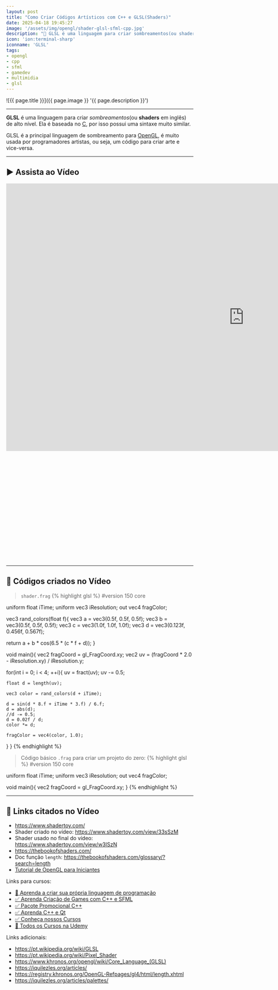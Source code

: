 ```yaml
---
layout: post
title: "Como Criar Códigos Artísticos com C++ e GLSL(Shaders)"
date: 2025-04-18 19:45:27
image: '/assets/img/opengl/shader-glsl-sfml-cpp.jpg'
description: "🚀 GLSL é uma linguagem para criar sombreamentos(ou shaders em inglês) de alto nível. Ela é baseada no C, por isso possui uma sintaxe muito similar."
icon: 'ion:terminal-sharp'
iconname: 'GLSL'
tags:
- opengl
- cpp
- sfml
- gamedev
- multimidia
- glsl
---
```


![{{ page.title }}]({{ page.image }} '{{ page.description }}')

---

**GLSL** é uma linguagem para criar *sombreamentos*(ou **shaders** em inglês) de alto nível. Ela é baseada no [C](https://terminalroot.com.br/tags#linguagemc), por isso possui uma sintaxe muito similar.

GLSL é a principal linguagem de sombreamento para [OpenGL](https://terminalroot.com.br/tags#opengl), é muito usada por programadores artistas, ou seja, um código para criar arte e vice-versa.

---

## ▶️ Assista ao Vídeo

<iframe width="1280" height="720" src="https://www.youtube.com/embed/OIdxsFEYAgY" title="Como Criar Códigos Artísticos com C++ e GLSL(Shaders)" frameborder="0" allow="accelerometer; autoplay; clipboard-write; encrypted-media; gyroscope; picture-in-picture" allowfullscreen></iframe>


<!-- SQUARE - GAMES ROOT -->
<script async src="//pagead2.googlesyndication.com/pagead/js/adsbygoogle.js"></script>
<ins class="adsbygoogle"
style="display:inline-block;width:336px;height:280px"
data-ad-client="ca-pub-2838251107855362"
data-ad-slot="5351066970"></ins>
<script>
(adsbygoogle = window.adsbygoogle || []).push({});
</script>

---

## 👀 Códigos criados no Vídeo

> `shader.frag`
{% highlight glsl %}
#version 150 core

uniform float iTime;
uniform vec3 iResolution;
out vec4 fragColor;

vec3 rand_colors(float f){
  vec3 a = vec3(0.5f, 0.5f, 0.5f);
  vec3 b = vec3(0.5f, 0.5f, 0.5f);
  vec3 c = vec3(1.0f, 1.0f, 1.0f);
  vec3 d = vec3(0.123f, 0.456f, 0.567f);

  return a + b * cos(6.5 * (c * f + d));
}

void main(){
  vec2 fragCoord = gl_FragCoord.xy;
  vec2 uv = (fragCoord * 2.0 - iResolution.xy) / iResolution.y;

  for(int i = 0;  i < 4; ++i){
    uv = fract(uv);
    uv -= 0.5;

    float d = length(uv);

    vec3 color = rand_colors(d + iTime);

    d = sin(d * 8.f + iTime * 3.f) / 6.f;
    d = abs(d);
    //d -= 0.5;
    d = 0.02f / d;
    color *= d;

    fragColor = vec4(color, 1.0);
  }
}
{% endhighlight %}

> Código básico `.frag` para criar um projeto do zero:
{% highlight glsl %}
#version 150 core

uniform float iTime;
uniform vec3 iResolution;
out vec4 fragColor;

void main(){
  vec2 fragCoord = gl_FragCoord.xy;
}
{% endhighlight %}

---


## 🔗 Links citados no Vídeo
+ <https://www.shadertoy.com/>
+ Shader criado no vídeo: <https://www.shadertoy.com/view/33sSzM>
+ Shader usado no final do vídeo: <https://www.shadertoy.com/view/w3lSzN>
+ <https://thebookofshaders.com/>
+ Doc função `length`: <https://thebookofshaders.com/glossary/?search=length>
+ [Tutorial de OpenGL para Iniciantes](https://terminalroot.com.br/2024/02/tutorial-de-opengl-para-iniciantes.html)

Links para cursos:
+ [👑 Aprenda a criar sua própria linguagem de programação](https://terminalroot.com.br/mylang)
+ [✅ Aprenda Criação de Games com C++ e SFML](https://terminalroot.com.br/games)
+ [✅ Pacote Promocional C++](https://terminalroot.com.br/promo)
+ [✅ Aprenda C++ e Qt](https://terminalroot.com.br/cpp)
+ [✅ Conheça nossos Cursos](https://bit.ly/CursosTerminalRoot)
+ [🎁 Todos os Cursos na Udemy](https://bit.ly/UdemyTerminalRoot)

Links adicionais:
+ <https://pt.wikipedia.org/wiki/GLSL>
+ <https://pt.wikipedia.org/wiki/Pixel_Shader>
+ <https://www.khronos.org/opengl/wiki/Core_Language_(GLSL)>
+ <https://iquilezles.org/articles/>
+ <https://registry.khronos.org/OpenGL-Refpages/gl4/html/length.xhtml>
+ <https://iquilezles.org/articles/palettes/>
